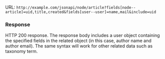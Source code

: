URL: `http://example.com/jsonapi/node/article?fields[node--article]=uid,title,created&fields[user--user]=name,mail&include=uid`

### Response

HTTP 200 response. The response body includes a user object containing the specified fields in the related object (in this case, author name and author email). The same syntax will work for other related data such as taxonomy term.